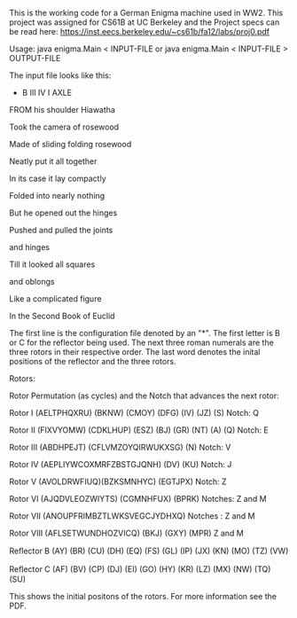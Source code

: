 This is the working code for a German Enigma machine used in WW2. This project was assigned for CS61B at UC Berkeley and the Project specs can be read here:
https://inst.eecs.berkeley.edu/~cs61b/fa12/labs/proj0.pdf

Usage:
java enigma.Main < INPUT-FILE
or
java enigma.Main < INPUT-FILE > OUTPUT-FILE

The input file looks like this:

* B III IV I AXLE

FROM his shoulder Hiawatha

Took the camera of rosewood

Made of sliding folding rosewood

Neatly put it all together

In its case it lay compactly

Folded into nearly nothing

But he opened out the hinges

Pushed and pulled the joints

and hinges

Till it looked all squares

and oblongs

Like a complicated figure

In the Second Book of Euclid

The first line is the configuration file denoted by an "*". The first letter is B or C for the reflector being used. The next three roman numerals are the three rotors in their respective order. The last word denotes the inital positions of the reflector and the three rotors. 

Rotors:

Rotor Permutation (as cycles) and the Notch that advances the next rotor:

Rotor I (AELTPHQXRU) (BKNW) (CMOY) (DFG) (IV) (JZ) (S) Notch: Q

Rotor II (FIXVYOMW) (CDKLHUP) (ESZ) (BJ) (GR) (NT) (A) (Q) Notch: E

Rotor III (ABDHPEJT) (CFLVMZOYQIRWUKXSG) (N) Notch: V

Rotor IV (AEPLIYWCOXMRFZBSTGJQNH) (DV) (KU) Notch: J

Rotor V (AVOLDRWFIUQ)(BZKSMNHYC) (EGTJPX) Notch: Z

Rotor VI (AJQDVLEOZWIYTS) (CGMNHFUX) (BPRK) Notches: Z and M

Rotor VII (ANOUPFRIMBZTLWKSVEGCJYDHXQ) Notches : Z and M

Rotor VIII (AFLSETWUNDHOZVICQ) (BKJ) (GXY) (MPR) Z and M

Reﬂector B (AY) (BR) (CU) (DH) (EQ) (FS) (GL) (IP) (JX) (KN) (MO) (TZ) (VW)

Reﬂector C (AF) (BV) (CP) (DJ) (EI) (GO) (HY) (KR) (LZ) (MX) (NW) (TQ) (SU)

This shows the initial positons of the rotors. For more information see the PDF.